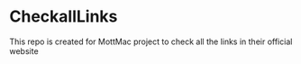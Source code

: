 # CheckallLinks
This repo is created for MottMac project to check all the links in their official website
